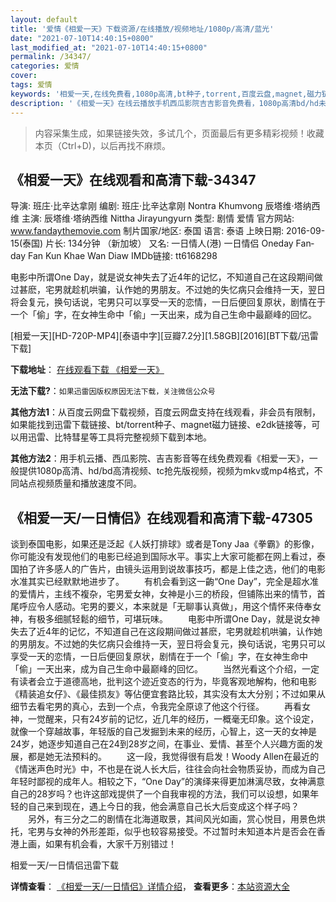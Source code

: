 ```yaml
---
layout: default
title: '爱情《相爱一天》下载资源/在线播放/视频地址/1080p/高清/蓝光'
date: "2021-07-10T14:40:15+0800"
last_modified_at: "2021-07-10T14:40:15+0800"
permalink: /34347/
categories: 爱情
cover:
tags: 爱情
keywords: '相爱一天,在线免费看,1080p高清,bt种子,torrent,百度云盘,magnet,磁力链,迅雷下载资源'
description: '《相爱一天》在线云播放手机西瓜影院吉吉影音免费看，1080p高清bd/hd未删减完整版和tc抢先枪版，mkv/mp4格式，附带bt/torrent种子、magnet/磁力链、百度云盘、网盘资源迅雷下载链接'
---
```


>内容采集生成，如果链接失效，多试几个，页面最后有更多精彩视频！收藏本页（Ctrl+D)，以后再找不麻烦。


## 《相爱一天》在线观看和高清下载-34347

导演: 班庄·比辛达拿刚 编剧: 班庄·比辛达拿刚 Nontra Khumvong 辰塔维·塔纳西维 主演: 辰塔维·塔纳西维 Nittha Jirayungyurn 类型: 剧情 爱情 官方网站: www.fandaythemovie.com 制片国家/地区: 泰国 语言: 泰语 上映日期: 2016-09-15(泰国) 片长: 134分钟 （新加坡） 又名: 一日情人(港) 一日情侣 Oneday Fan­day Fan Kun Khae Wan Diaw IMDb链接: tt6168298

电影中所谓One Day，就是说女神失去了近4年的记忆，不知道自己在这段期间做过甚麽，宅男就趁机哄骗，认作她的男朋友。不过她的失忆病只会维持一天，翌日将会复元，换句话说，宅男只可以享受一天的恋情，一日后便回复原状，剧情在于一个「偷」字，在女神生命中「偷」一天出来，成为自己生命中最巅峰的回忆。


[相爱一天][HD-720P-MP4][泰语中字][豆瓣7.2分][1.58GB][2016][BT下载/迅雷下载]

**下载地址**： [在线观看下载 《相爱一天》](https://www.btdx8.com/torrent/oneday_2016.html) 


**无法下载?**：`如果迅雷因版权原因无法下载，关注微信公众号 `

**其他方法1**：从百度云网盘下载视频，百度云网盘支持在线观看，非会员有限制，如果能找到迅雷下载链接、bt/torrent种子、magnet磁力链接、e2dk链接等，可以用迅雷、比特彗星等工具将完整视频下载到本地。

**其他方法2**：用手机云播、西瓜影院、吉吉影音等在线免费观看《相爱一天》，一般提供1080p高清、hd/bd高清视频、tc抢先版视频，视频为mkv或mp4格式，不同站点视频质量和播放速度不同。


## 《相爱一天/一日情侣》在线观看和高清下载-47305

谈到泰国电影，如果还是泛起《人妖打排球》或者是Tony Jaa《拳霸》的影像，你可能没有发现他们的电影已经追到国际水平。事实上大家可能都在网上看过，泰国拍了许多感人的广告片，由镜头运用到说故事技巧，都是上佳之选，他们的电影水准其实已经默默地进步了。 　　有机会看到这一齣“One Day”，完全是超水准的爱情片，主线不複杂，宅男爱女神，女神是小三的桥段，但铺陈出来的情节，首尾呼应令人感动。宅男的要义，本来就是「无聊事认真做」，用这个情怀来侍奉女神，有极多细腻轻鬆的细节，可堪玩味。 　　电影中所谓One Day，就是说女神失去了近4年的记忆，不知道自己在这段期间做过甚麽，宅男就趁机哄骗，认作她的男朋友。不过她的失忆病只会维持一天，翌日将会复元，换句话说，宅男只可以享受一天的恋情，一日后便回复原状，剧情在于一个「偷」字，在女神生命中「偷」一天出来，成为自己生命中最巅峰的回忆。 　　当然光看这个介绍，一定有读者会立于道德高地，批判这个迹近变态的行为，毕竟客观地解构，他和电影《精装追女仔》、《最佳损友》等佔便宜套路比较，其实没有太大分别；不过如果从细节去看宅男的真心，去到一个点，令我完全原谅了他这个行径。 　　再看女神，一觉醒来，只有24岁前的记忆，近几年的经历，一概毫无印象。这个设定，就像一个穿越故事，年轻版的自己发掘到未来的经历，心智上，这一天的女神是24岁，她逐步知道自己在24到28岁之间，在事业、爱情、甚至个人兴趣方面的发展，都是她无法预料的。 　　这一段，我觉得很有启发！Woody Allen在最近的《情迷声色时光》中，不也是在说人长大后，往往会向社会物质妥协，而成为自己年轻时鄙视的成年人。相较之下，“One Day”的演绎来得更加淋漓尽致，女神满意自己的28岁吗？也许这部戏提供了一个自我审视的方法，我们可以设想，如果年轻的自己来到现在，遇上今日的我，他会满意自己长大后变成这个样子吗？ 　　另外，有三分之二的剧情在北海道取景，其间风光如画，赏心悦目，用景色烘托，宅男与女神的外形差距，似乎也较容易接受。不过暂时未知道本片是否会在香港上画，如果有机会看，大家千万别错过！


相爱一天/一日情侣迅雷下载

**详情查看**： [《相爱一天/一日情侣》详情介绍](/movie/47305/)， **查看更多**：[本站资源大全](/movie/t/all/)

